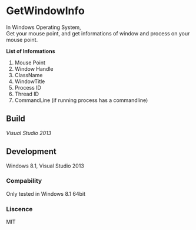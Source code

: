 # GetWindowInfo
In Windows Operating System,   
Get your mouse point, and get informations of window and process on your mouse point.   

**List of Informations**   
1. Mouse Point   
2. Window Handle   
3. ClassName   
4. WindowTitle   
5. Process ID   
6. Thread ID   
7. CommandLine (if running process has a commandline)   

## Build
*Visual Studio 2013*

## Development
Windows 8.1, Visual Studio 2013

### Compability
Only tested in Windows 8.1 64bit

### Liscence
MIT
